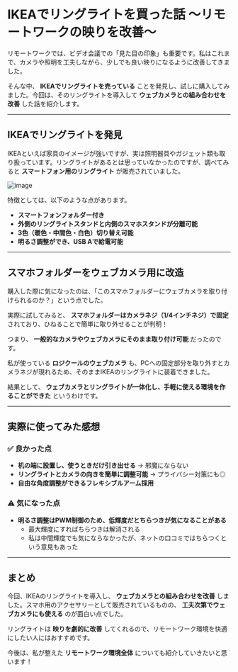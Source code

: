 # IKEAでリングライトを買った話 〜リモートワークの映りを改善〜  

リモートワークでは、ビデオ会議での「見た目の印象」も重要です。私はこれまで、カメラや照明を工夫しながら、少しでも良い映りになるように改善してきました。  

そんな中、 **IKEAでリングライトを売っている** ことを発見し、試しに購入してみました。今回は、そのリングライトを導入して **ウェブカメラとの組み合わせを改善** した話を紹介します。  

---

## IKEAでリングライトを発見  

IKEAといえば家具のイメージが強いですが、実は照明器具やガジェット類も取り扱っています。リングライトがあるとは思っていなかったのですが、調べてみると **スマートフォン用のリングライト** が販売されていました。  

![image](https://github.com/user-attachments/assets/e5606c7a-5a1f-4e10-8d68-04c0c138dfcb)


特徴としては、以下のような点があります。  

- **スマートフォンフォルダー付き**  
- **外側のリングライトスタンドと内側のスマホスタンドが分離可能**  
- **3色（暖色・中間色・白色）切り替え可能**  
- **明るさ調整ができ、USB Aで給電可能**  

---

## スマホフォルダーをウェブカメラ用に改造  

購入した際に気になったのは、「このスマホフォルダーにウェブカメラを取り付けられるのか？」という点でした。  

実際に試してみると、 **スマホフォルダーはカメラネジ（1/4インチネジ）で固定** されており、ひねることで簡単に取り外せることが判明！  

つまり、 **一般的なカメラやウェブカメラにそのまま取り付け可能** だったのです。  

私が使っている **ロジクールのウェブカメラ** も、PCへの固定部分を取り外すとカメラネジが現れるため、そのままIKEAのリングライトに装着できました。  

結果として、 **ウェブカメラとリングライトが一体化し、手軽に使える環境を作ることができた** というわけです。  

---

## 実際に使ってみた感想  

### ✅ 良かった点  

- **机の端に設置し、使うときだけ引き出せる** → 邪魔にならない  
- **リングライトとカメラの向きを簡単に調整可能** → プライバシー対策にも◎  
- **自由な角度調整ができるフレキシブルアーム採用**  

### ⚠ 気になった点  

- **明るさ調整はPWM制御のため、低輝度だとちらつきが気になることがある**  
  - 最大輝度にすればちらつきは解消される  
  - 私は中間輝度でも気にならなかったが、ネットの口コミではちらつくという意見もあった  

---

## まとめ  

今回、IKEAのリングライトを導入し、 **ウェブカメラとの組み合わせを改善** しました。スマホ用のアクセサリーとして販売されているものの、 **工夫次第でウェブカメラにも使える** のが面白い点でした。  

リングライトは **映りを劇的に改善** してくれるので、リモートワーク環境を快適にしたい人にはおすすめです。  

今後は、私が整えた **リモートワーク環境全体** についても紹介していきたいと思います！  
